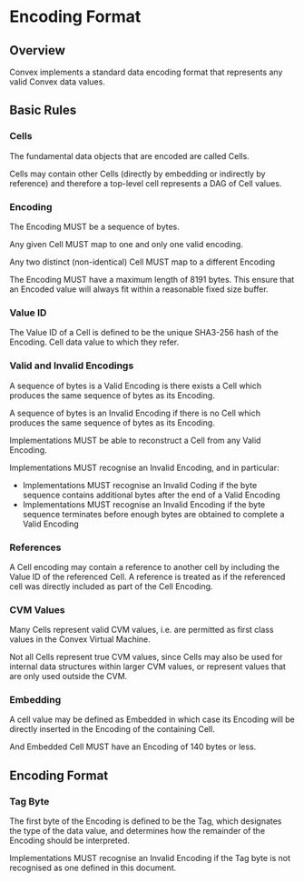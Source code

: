 # Encoding Format

## Overview

Convex implements a standard data encoding format that represents any valid Convex data values.

## Basic Rules

### Cells

The fundamental data objects that are encoded are called Cells.

Cells may contain other Cells (directly by embedding or indirectly by reference) and therefore a top-level cell represents a DAG of Cell values. 

### Encoding

The Encoding MUST be a sequence of bytes.

Any given Cell MUST map to one and only one valid encoding. 

Any two distinct (non-identical) Cell MUST map to a different Encoding

The Encoding MUST have a maximum length of 8191 bytes. This ensure that an Encoded value will always fit within a reasonable fixed size buffer.

### Value ID

The Value ID of a Cell is defined to be the unique SHA3-256 hash of the Encoding.
Cell data value to which they refer.

### Valid and Invalid Encodings

A sequence of bytes is a Valid Encoding is there exists a Cell which produces the same sequence of bytes as its Encoding.

A sequence of bytes is an Invalid Encoding if there is no Cell which produces the same sequence of bytes as its Encoding.

Implementations MUST be able to reconstruct a Cell from any Valid Encoding.

Implementations MUST recognise an Invalid Encoding, and in particular:

- Implementations MUST recognise an Invalid Coding if the byte sequence contains additional bytes after the end of a Valid Encoding
- Implementations MUST recognise an Invalid Encoding if the byte sequence terminates before enough bytes are obtained to complete a Valid Encoding 

### References 

A Cell encoding may contain a reference to another cell by including the Value ID of the referenced Cell. A reference is treated as if the referenced cell was directly included as part of the Cell Encoding.

### CVM Values

Many Cells represent valid CVM values, i.e. are permitted as first class values in the Convex Virtual Machine. 

Not all Cells represent true CVM values, since Cells may also be used for internal data structures within larger CVM values, or represent values that are only used outside the CVM.

### Embedding

A cell value may be defined as Embedded in which case its Encoding will be directly inserted in the Encoding of the containing Cell.

And Embedded Cell MUST have an Encoding of 140 bytes or less.

## Encoding Format

### Tag Byte

The first byte of the Encoding is defined to be the Tag, which designates the type of the data value, and determines how the remainder of the Encoding should be interpreted.

Implementations MUST recognise an Invalid Encoding if the Tag byte is not recognised as one defined in this document.


 
